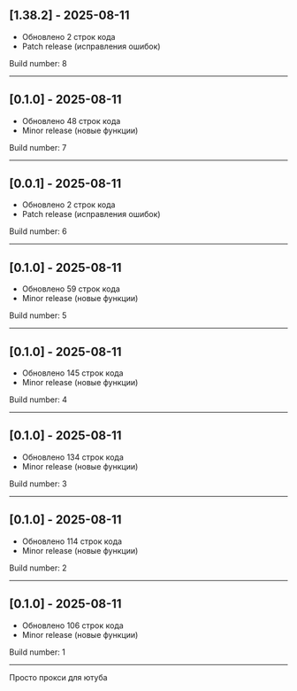 ## [1.38.2] - 2025-08-11

- Обновлено 2 строк кода
- Patch release (исправления ошибок)

Build number: 8

---

## [0.1.0] - 2025-08-11

- Обновлено 48 строк кода
- Minor release (новые функции)

Build number: 7

---

## [0.0.1] - 2025-08-11

- Обновлено 2 строк кода
- Patch release (исправления ошибок)

Build number: 6

---

## [0.1.0] - 2025-08-11

- Обновлено 59 строк кода
- Minor release (новые функции)

Build number: 5

---

## [0.1.0] - 2025-08-11

- Обновлено 145 строк кода
- Minor release (новые функции)

Build number: 4

---

## [0.1.0] - 2025-08-11

- Обновлено 134 строк кода
- Minor release (новые функции)

Build number: 3

---

## [0.1.0] - 2025-08-11

- Обновлено 114 строк кода
- Minor release (новые функции)

Build number: 2

---

## [0.1.0] - 2025-08-11

- Обновлено 106 строк кода
- Minor release (новые функции)

Build number: 1

---

Просто прокси для ютуба








